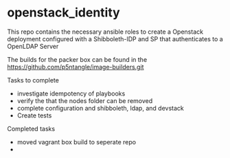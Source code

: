 # openstack_identity

This repo contains the necessary ansible roles to create a Openstack
deployment configured with a Shibboleth-IDP and SP that authenticates
to a OpenLDAP Server

The builds for the packer box can be found in the https://github.com/p5ntangle/image-builders.git

Tasks to complete
- investigate idempotency of playbooks
- verify the that the nodes folder can be removed
- complete configuration and shibboleth, ldap, and devstack
- Create tests

Completed tasks
- moved vagrant box build to seperate repo
- 

